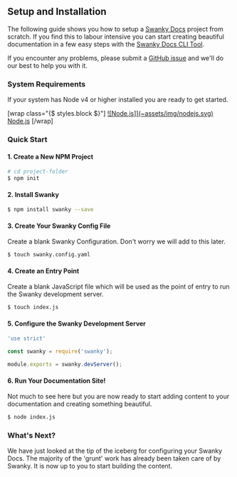 ## Setup and Installation

The following guide shows you how to setup a [Swanky Docs](https://swanky-docs.org/) project from scratch. If you find this to labour intensive you can start creating beautiful documentation in a few easy steps with the [Swanky Docs CLI Tool](/getting-started/swanky-cli.html).

If you encounter any problems, please submit a [GitHub issue](https://github.com/swanky-docs/swanky/issues) and we'll do our best to help you with it.

### System Requirements

If your system has Node v4 or higher installed you are ready to get started.

[wrap class="{$ styles.block $}"]
<a href="https://nodejs.org/en/">![Node.js]](~assets/img/nodejs.svg)</a>
[Node.js](https://nodejs.org/en/)
[/wrap]

### Quick Start

#### 1. Create a New NPM Project
 
```bash
# cd project-folder
$ npm init
```

#### 2. Install Swanky
 
```bash
$ npm install swanky --save
```

#### 3. Create Your Swanky Config File
Create a blank Swanky Configuration. Don't worry we will add to this later.

```bash
$ touch swanky.config.yaml
```

#### 4. Create an Entry Point
Create a blank JavaScript file which will be used as the point of entry to run the Swanky development server.

```bash
$ touch index.js 
```

#### 5. Configure the Swanky Development Server
```javascript
'use strict'

const swanky = require('swanky');

module.exports = swanky.devServer();
```

#### 6. Run Your Documentation Site!
Not much to see here but you are now ready to start adding content to your documentation and creating something beautiful.

```bash
$ node index.js
```

### What's Next?
We have just looked at the tip of the iceberg for configuring your Swanky Docs. The majority of the 'grunt' work has already been taken care of by Swanky. 
It is now up to you to start building the content.
